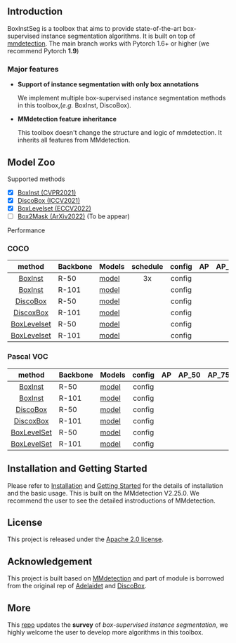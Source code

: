 
## Introduction
BoxInstSeg is a toolbox that aims to provide state-of-the-art box-supervised instance segmentation algorithms. 
It is built on top of [mmdetection](https://github.com/open-mmlab/mmdetection).
The main branch works with Pytorch 1.6+ or higher (we recommend Pytorch **1.9**)


### Major features

- **Support of instance segmentation with only box annotations**

   We implement multiple box-supervised instance segmentation methods in this toolbox,(*e.g.* BoxInst, DiscoBox).

- **MMdetection feature inheritance**

  This toolbox doesn't change the structure and logic of mmdetection. It inherits all features from MMdetection.

## Model Zoo
<summary> Supported methods </summary>

- [x] [BoxInst (CVPR2021)]()
- [x] [DiscoBox (ICCV2021)]()
- [x] [BoxLevelset (ECCV2022)]()
- [ ] [Box2Mask (ArXiv2022)]() (To be appear)

<summary> Performance </summary>

### COCO
|     method      | Backbone | Models    | schedule| config  | AP  | AP_50 | AP_75 | 
|:---------------:|----------|-----------|:-------:|:-------:|:---:|:-----:|:-----:|
|   [BoxInst]()   | R-50     | [model]() |   3x    |config  |     |       |       |
|   [BoxInst]()   | R-101    | [model]() |         |config  |     |       |       |
|  [DiscoBox]()   | R-50     | [model]() |         |config  |     |       |       |
|  [DiscoxBox]()  | R-101    | [model]() |         | config |     |       |       |
| [BoxLevelset]() | R-50     | [model]() |         |config  |     |       |       | 
| [BoxLevelset]() | R-101    | [model]() |         |config  |     |       |       | 


### Pascal VOC

|     method      | Backbone | Models    | config  | AP  | AP_50 | AP_75 | 
|:---------------:|----------|-----------|:-------:|:---:|:-----:|:-----:|
|   [BoxInst]()   | R-50     | [model]() | config  |     |       |       |
|   [BoxInst]()   | R-101    | [model]() | config  |     |       |       |
|  [DiscoBox]()   | R-50     | [model]() | config  |     |       |       |
|  [DiscoxBox]()  | R-101    | [model]() | config  |     |       |       | 
| [BoxLevelSet]() | R-50     | [model]() | config  |     |       |       | 
| [BoxLevelSet]() | R-101    | [model]() | config  |     |       |       | 


## Installation and Getting Started
Please refer to [Installation]() and [Getting Started]() for the details of installation and the basic usage.
This is built on the MMdetection V2.25.0. We recommend the user to see the detailed instroductions of MMdetection.


## License

This project is released under the [Apache 2.0 license](LICENSE).


## Acknowledgement

This project is built based on [MMdetection](https://github.com/open-mmlab/mmdetection) and part of module is borrowed from the original rep of [Adelaidet](https://github.com/aim-uofa/AdelaiDet) and [DiscoBox](https://github.com/NVlabs/DiscoBox).

## More
This [repo](https://github.com/LiWentomng/Box-supervised-instance-segmentation) updates the **survey** of _box-supervised instance segmentation_, we highly welcome the user to develop more algorithms in this toolbox.

